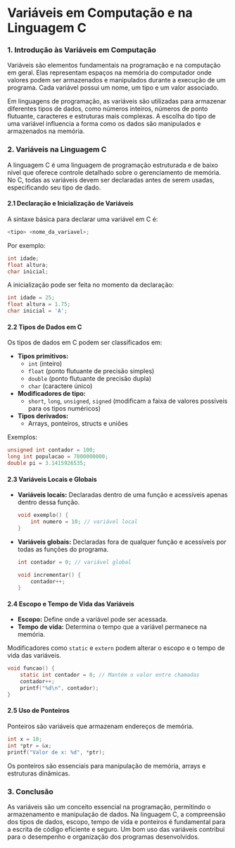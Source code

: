 # **Variáveis em Computação e na Linguagem C**

### 1. Introdução às Variáveis em Computação

Variáveis são elementos fundamentais na programação e na computação em geral. Elas representam espaços na memória do computador onde valores podem ser armazenados e manipulados durante a execução de um programa. Cada variável possui um nome, um tipo e um valor associado.

Em linguagens de programação, as variáveis são utilizadas para armazenar diferentes tipos de dados, como números inteiros, números de ponto flutuante, caracteres e estruturas mais complexas. A escolha do tipo de uma variável influencia a forma como os dados são manipulados e armazenados na memória.

### 2. Variáveis na Linguagem C

A linguagem C é uma linguagem de programação estruturada e de baixo nível que oferece controle detalhado sobre o gerenciamento de memória. No C, todas as variáveis devem ser declaradas antes de serem usadas, especificando seu tipo de dado.

#### 2.1 Declaração e Inicialização de Variáveis

A sintaxe básica para declarar uma variável em C é:

```c
<tipo> <nome_da_variavel>;
```

Por exemplo:

```c
int idade;
float altura;
char inicial;
```

A inicialização pode ser feita no momento da declaração:

```c
int idade = 25;
float altura = 1.75;
char inicial = 'A';
```

#### 2.2 Tipos de Dados em C

Os tipos de dados em C podem ser classificados em:

- **Tipos primitivos:**
  - `int` (inteiro)
  - `float` (ponto flutuante de precisão simples)
  - `double` (ponto flutuante de precisão dupla)
  - `char` (caractere único)
- **Modificadores de tipo:**
  - `short`, `long`, `unsigned`, `signed` (modificam a faixa de valores possíveis para os tipos numéricos)
- **Tipos derivados:**
  - Arrays, ponteiros, structs e uniões

Exemplos:

```c
unsigned int contador = 100;
long int populacao = 7800000000;
double pi = 3.1415926535;
```

#### 2.3 Variáveis Locais e Globais

- **Variáveis locais:** Declaradas dentro de uma função e acessíveis apenas dentro dessa função.

  ```c
  void exemplo() {
      int numero = 10; // variável local
  }
  ```

- **Variáveis globais:** Declaradas fora de qualquer função e acessíveis por todas as funções do programa.

  ```c
  int contador = 0; // variável global

  void incrementar() {
      contador++;
  }
  ```

#### 2.4 Escopo e Tempo de Vida das Variáveis

- **Escopo:** Define onde a variável pode ser acessada.
- **Tempo de vida:** Determina o tempo que a variável permanece na memória.

Modificadores como `static` e `extern` podem alterar o escopo e o tempo de vida das variáveis.

```c
void funcao() {
    static int contador = 0; // Mantém o valor entre chamadas
    contador++;
    printf("%d\n", contador);
}
```

#### 2.5 Uso de Ponteiros

Ponteiros são variáveis que armazenam endereços de memória.

```c
int x = 10;
int *ptr = &x;
printf("Valor de x: %d", *ptr);
```

Os ponteiros são essenciais para manipulação de memória, arrays e estruturas dinâmicas.

### 3. Conclusão

As variáveis são um conceito essencial na programação, permitindo o armazenamento e manipulação de dados. Na linguagem C, a compreensão dos tipos de dados, escopo, tempo de vida e ponteiros é fundamental para a escrita de código eficiente e seguro. Um bom uso das variáveis contribui para o desempenho e organização dos programas desenvolvidos.